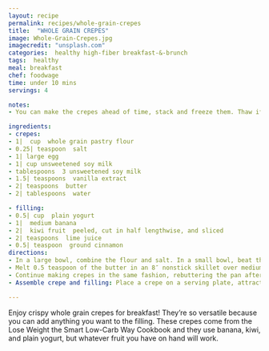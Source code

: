```yaml
---
layout: recipe
permalink: recipes/whole-grain-crepes
title:  "WHOLE GRAIN CREPES"
image: Whole-Grain-Crepes.jpg
imagecredit: "unsplash.com"
categories:  healthy high-fiber breakfast-&-brunch
tags:  healthy
meal: breakfast
chef: foodwage
time: under 10 mins
servings: 4

notes:
- You can make the crepes ahead of time, stack and freeze them. Thaw if frozen, then reheat the foil-wrapped stack on a baking sheet at 350°F until the crepes are warm and pliable, 5 to 8 minutes, or in a skillet on the stovetop. Assemble as directed.

ingredients:
- crepes:
- 1|  cup  whole grain pastry flour
- 0.25| teaspoon  salt
- 1| large egg
- 1| cup unsweetened soy milk
- tablespoons  3 unsweetened soy milk
- 1.5| teaspoons  vanilla extract
- 2| teaspoons  butter
- 2| tablespoons  water

- filling:
- 0.5| cup  plain yogurt
- 1|  medium banana
- 2|  kiwi fruit  peeled, cut in half lengthwise, and sliced
- 2| teaspoons  lime juice
- 0.5| teaspoon  ground cinnamon
directions:
- In a large bowl, combine the flour and salt. In a small bowl, beat the egg, then stir in the milk and vanilla. Pour into the flour and mix well.  
- Melt 0.5 teaspoon of the butter in an 8″ nonstick skillet over medium heat. Pour 3 tablespoons of batter into the skillet and tilt the skillet to coat the bottom in a thin layer (if the batter seems too thick add 1 to 2 tablespoons water). Cook the first side until nicely browned, about 2 minutes. Using a spatula, turn the crepe and cook the second side for 1 to 2 minutes (the second side will look spotty). Slide the crepe onto a plate and cover with foil to keep warm.  
- Continue making crepes in the same fashion, rebuttering the pan after every second crepe, until all the butter and batter are used.
- Assemble crepe and filling: Place a crepe on a serving plate, attractive side down, and spread with 1 tablespoon of yogurt. Arrange the 2 banana slices and a quarter of a kiwifruit in strips one-third of the way from one edge. Sprinkle with 1/4 teaspoon of the lime juice and a pinch of the cinnamon, and roll up. Continue assembling the remaining crepes.

---
```


Enjoy crispy whole grain crepes for breakfast! They’re so versatile because you can add anything you want to the filling. These crepes come from the Lose Weight the Smart Low-Carb Way Cookbook and they use banana, kiwi, and plain yogurt, but whatever fruit you have on hand will work.